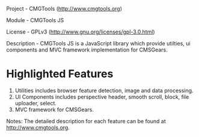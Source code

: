 Project 	- CMGTools (http://www.cmgtools.org)

Module  	- CMGTools JS

License 	- GPLv3 (http://www.gnu.org/licenses/gpl-3.0.html)

Description - CMGTools JS is a JavaScript library which provide utilties, ui components and MVC framework implementation for CMSGears.

Highlighted Features
=========================================
1. Utilities includes browser feature detection, image and data processing.
2. UI Components includes perspective header, smooth scroll, block, file uploader, select.
3. MVC framework for CMSGears.

Notes: The detailed description for each feature can be found at http://www.cmgtools.org.